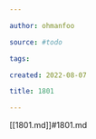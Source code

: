 ```yaml
---

author: ohmanfoo

source: #todo

tags: 

created: 2022-08-07

title: 1801

---
```

[[1801.md]]#1801.md